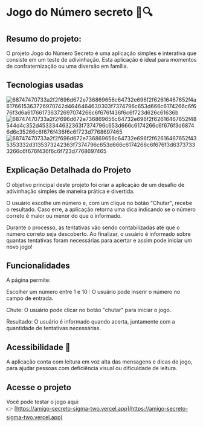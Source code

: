 # Jogo do Número secreto 🔢🔍
## Resumo do projeto:
O projeto Jogo do Número Secreto é uma aplicação simples e interativa que consiste em um teste de adivinhação.
Esta aplicação é ideal para momentos de confraternização ou uma diversão em família.
## Tecnologias usadas
![68747470733a2f2f696d672e736869656c64732e696f2f62616467652f4a6176615363726970742d4646464630303f7374796c653d666c6174266c6f676f3d6a617661736372697074266c6f676f436f6c6f723d626c61636b](https://github.com/user-attachments/assets/ec0a43dd-413c-4e42-b2a5-8331a1b3d7af)
![68747470733a2f2f696d672e736869656c64732e696f2f62616467652f48544d4c352d4533344632363f7374796c653d666c6174266c6f676f3d68746d6c35266c6f676f436f6c6f723d7768697465](https://github.com/user-attachments/assets/07f786ec-e280-40fc-9937-63f2cf0018e8)
![68747470733a2f2f696d672e736869656c64732e696f2f62616467652f435353332d3135373242363f7374796c653d666c6174266c6f676f3d63737333266c6f676f436f6c6f723d7768697465](https://github.com/user-attachments/assets/51fece3f-557b-4ffd-b5db-d73930995771)

## Explicação Detalhada do Projeto
O objetivo principal deste projeto foi criar a aplicação de um desafio de adivinhação simples de maneira prática e divertida.

O usuário escolhe um número e, com um clique no botão "Chutar", recebe o resultado.
Caso erre, a aplicação retorna uma dica indicando se o número correto é maior ou menor do que o informado.

Durante o processo, as tentativas vão sendo contabilizadas até que o número correto seja descoberto.
Ao finalizar, o usuário é informado sobre quantas tentativas foram necessárias para acertar e assim pode iniciar um novo jogo!

## Funcionalidades
A página permite:

Escolher um número entre 1 e 10 : O usuário pode inserir o número no campo de entrada.

Chute: O usuário pode clicar no botão "chutar" para iniciar o jogo.

Resultado: O usuário é informado quando acerta, juntamente com a quantidade de tentativas necessárias.

## Acessibilidade 🧏
A aplicação conta com leitura em voz alta das mensagens e dicas do jogo, para ajudar pessoas com deficiência visual ou dificuldade de leitura.

##  Acesse o projeto

Você pode testar o jogo aqui:  
👉 [https://amigo-secreto-sigma-two.vercel.app](https://amigo-secreto-sigma-two.vercel.app)
